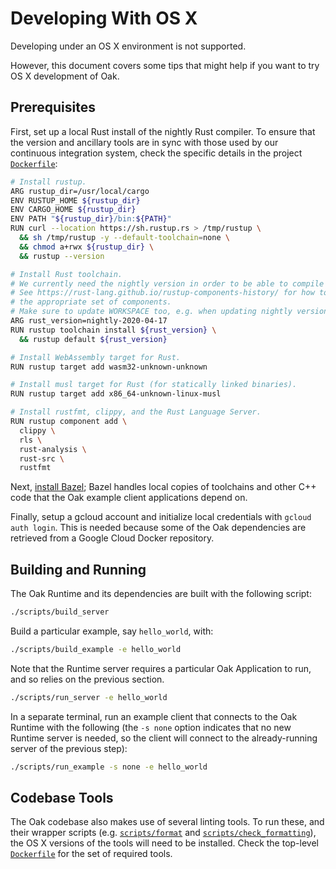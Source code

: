# Developing With OS X

Developing under an OS X environment is not supported.

However, this document covers some tips that might help if you want to try OS X
development of Oak.

## Prerequisites

First, set up a local Rust install of the nightly Rust compiler. To ensure that
the version and ancillary tools are in sync with those used by our continuous
integration system, check the specific details in the project
[`Dockerfile`](/Dockerfile):

<!-- prettier-ignore-start -->
[embedmd]:# (../Dockerfile bash /^# Install rustup/ /^ +rustfmt/)
```bash
# Install rustup.
ARG rustup_dir=/usr/local/cargo
ENV RUSTUP_HOME ${rustup_dir}
ENV CARGO_HOME ${rustup_dir}
ENV PATH "${rustup_dir}/bin:${PATH}"
RUN curl --location https://sh.rustup.rs > /tmp/rustup \
  && sh /tmp/rustup -y --default-toolchain=none \
  && chmod a+rwx ${rustup_dir} \
  && rustup --version

# Install Rust toolchain.
# We currently need the nightly version in order to be able to compile some of the examples.
# See https://rust-lang.github.io/rustup-components-history/ for how to pick a version that supports
# the appropriate set of components.
# Make sure to update WORKSPACE too, e.g. when updating nightly version
ARG rust_version=nightly-2020-04-17
RUN rustup toolchain install ${rust_version} \
  && rustup default ${rust_version}

# Install WebAssembly target for Rust.
RUN rustup target add wasm32-unknown-unknown

# Install musl target for Rust (for statically linked binaries).
RUN rustup target add x86_64-unknown-linux-musl

# Install rustfmt, clippy, and the Rust Language Server.
RUN rustup component add \
  clippy \
  rls \
  rust-analysis \
  rust-src \
  rustfmt
```
<!-- prettier-ignore-end -->

Next, [install Bazel](https://docs.bazel.build/versions/master/install.html);
Bazel handles local copies of toolchains and other C++ code that the Oak example
client applications depend on.

Finally, setup a gcloud account and initialize local credentials with
`gcloud auth login`. This is needed because some of the Oak dependencies are
retrieved from a Google Cloud Docker repository.

## Building and Running

The Oak Runtime and its dependencies are built with the following script:

```bash
./scripts/build_server
```

Build a particular example, say `hello_world`, with:

```bash
./scripts/build_example -e hello_world
```

Note that the Runtime server requires a particular Oak Application to run, and
so relies on the previous section.

```bash
./scripts/run_server -e hello_world
```

In a separate terminal, run an example client that connects to the Oak Runtime
with the following (the `-s none` option indicates that no new Runtime server is
needed, so the client will connect to the already-running server of the previous
step):

```bash
./scripts/run_example -s none -e hello_world
```

## Codebase Tools

The Oak codebase also makes use of several linting tools. To run these, and
their wrapper scripts (e.g. [`scripts/format`](/scripts/format) and
[`scripts/check_formatting`](/scripts/check_formatting)), the OS X versions of
the tools will need to be installed. Check the top-level
[`Dockerfile`](/Dockerfile) for the set of required tools.
